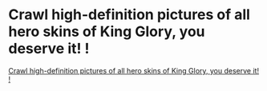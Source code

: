 # Crawl high-definition pictures of all hero skins of King Glory, you deserve it! !
[Crawl high-definition pictures of all hero skins of King Glory, you deserve it! !](https://aiwithcloud.com/2022/09/15/crawl_high_definition_pictures_of_all_hero_skins_of_king_glory_you_deserve_it_/)